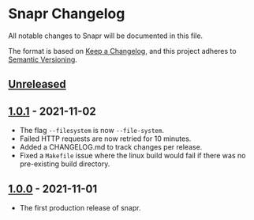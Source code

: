 # Snapr Changelog
All notable changes to Snapr will be documented in this file.

The format is based on [Keep a Changelog](https://keepachangelog.com/en/1.0.0/), and this project adheres to [Semantic Versioning](https://semver.org/spec/v2.0.0.html).

## [Unreleased]

## [1.0.1] - 2021-11-02
- The flag `--filesystem` is now `--file-system`.
- Failed HTTP requests are now retried for 10 minutes.
- Added a CHANGELOG.md to track changes per release.
- Fixed a `Makefile` issue where the linux build would fail if there was no pre-existing build directory.

## [1.0.0] - 2021-11-01
- The first production release of snapr.

[Unreleased]: https://github.com/ckornie/snapr/releases/tag/v1.0.1...HEAD
[1.0.1]: https://github.com/ckornie/snapr/releases/tag/v1.0.0...v1.0.1
[1.0.0]: https://github.com/ckornie/snapr/releases/tag/v1.0.0
